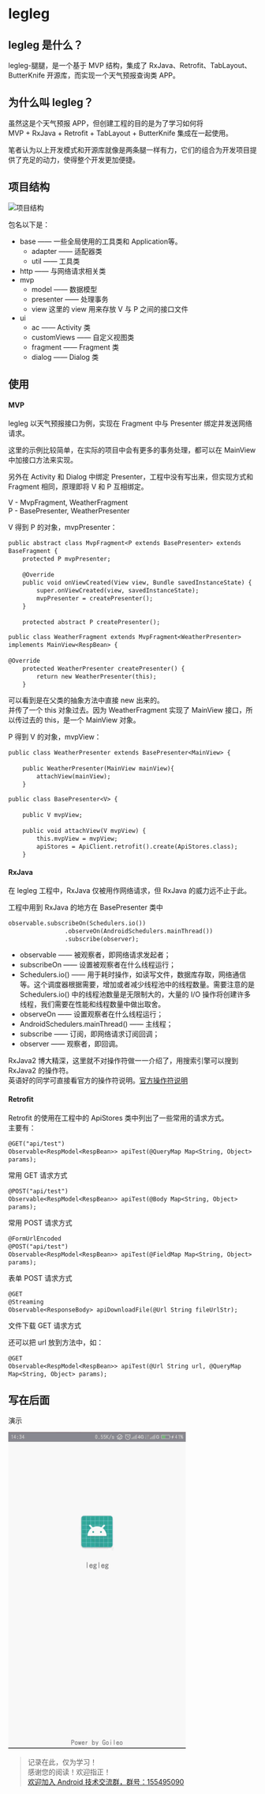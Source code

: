 # legleg

## legleg 是什么？

legleg-腿腿，是一个基于 MVP 结构，集成了 RxJava、Retrofit、TabLayout、ButterKnife 开源库，而实现一个天气预报查询类 APP。

## 为什么叫 legleg？

虽然这是个天气预报 APP，但创建工程的目的是为了学习如何将  
MVP + RxJava + Retrofit + TabLayout + ButterKnife 集成在一起使用。

笔者认为以上开发模式和开源库就像是两条腿一样有力，它们的组合为开发项目提供了充足的动力，使得整个开发更加便捷。

## 项目结构

![项目结构](https://user-gold-cdn.xitu.io/2018/4/20/162e1c75533cd1db?w=273&h=461&f=png&s=4317)

包名以下是：  
- base —— 一些全局使用的工具类和 Application等。
    - adapter —— 适配器类
    - util —— 工具类
- http —— 与网络请求相关类
- mvp  
    - model —— 数据模型
    - presenter —— 处理事务
    - view 这里的 view 用来存放 V 与 P 之间的接口文件
- ui
    - ac —— Activity 类
    - customViews —— 自定义视图类
    - fragment —— Fragment 类
    - dialog —— Dialog 类

## 使用

#### MVP

legleg 以天气预报接口为例，实现在 Fragment 中与 Presenter 绑定并发送网络请求。

这里的示例比较简单，在实际的项目中会有更多的事务处理，都可以在 MainView 中加接口方法来实现。

另外在 Activity 和 Dialog 中绑定 Presenter，工程中没有写出来，但实现方式和 Fragment 相同，原理即将 V 和 P 互相绑定。

V - MvpFragment, WeatherFragment  
P - BasePresenter, WeatherPresenter

V 得到 P 的对象，mvpPresenter：
```
public abstract class MvpFragment<P extends BasePresenter> extends BaseFragment {
    protected P mvpPresenter;

    @Override
    public void onViewCreated(View view, Bundle savedInstanceState) {
        super.onViewCreated(view, savedInstanceState);
        mvpPresenter = createPresenter();
    }

    protected abstract P createPresenter();
```

```
public class WeatherFragment extends MvpFragment<WeatherPresenter> implements MainView<RespBean> {

@Override
    protected WeatherPresenter createPresenter() {
        return new WeatherPresenter(this);
    }
```

可以看到是在父类的抽象方法中直接 new 出来的。  
并传了一个 this 对象过去。因为 WeatherFragment 实现了 MainView 接口，所以传过去的 this，是一个 MainView 对象。

P 得到 V 的对象，mvpView：

```
public class WeatherPresenter extends BasePresenter<MainView> {

    public WeatherPresenter(MainView mainView){
        attachView(mainView);
    }
```

```
public class BasePresenter<V> {

    public V mvpView;

    public void attachView(V mvpView) {
        this.mvpView = mvpView;
        apiStores = ApiClient.retrofit().create(ApiStores.class);
    }
```

#### RxJava

在 legleg 工程中，RxJava 仅被用作网络请求，但 RxJava 的威力远不止于此。

工程中用到 RxJava 的地方在 BasePresenter 类中
```
observable.subscribeOn(Schedulers.io())
                .observeOn(AndroidSchedulers.mainThread())
                .subscribe(observer);
```

- observable —— 被观察者，即网络请求发起者；
- subscribeOn —— 设置被观察者在什么线程运行；
- Schedulers.io() —— 用于耗时操作，如读写文件，数据库存取，网络通信等。这个调度器根据需要，增加或者减少线程池中的线程数量。需要注意的是 Schedulers.io() 中的线程池数量是无限制大的，大量的 I/O 操作将创建许多线程，我们需要在性能和线程数量中做出取舍。
- observeOn —— 设置观察者在什么线程运行；
- AndroidSchedulers.mainThread() —— 主线程；
- subscribe —— 订阅，即网络请求订阅回调；
- observer —— 观察者，即回调。

RxJava2 博大精深，这里就不对操作符做一一介绍了，用搜索引擎可以搜到 RxJava2 的操作符。  
英语好的同学可直接看官方的操作符说明。[官方操作符说明](http://reactivex.io/documentation/operators.html)

#### Retrofit

Retrofit 的使用在工程中的 ApiStores 类中列出了一些常用的请求方式。  
主要有：  

```
@GET("api/test")
Observable<RespModel<RespBean>> apiTest(@QueryMap Map<String, Object> params);
```

常用 GET 请求方式

```
@POST("api/test")
Observable<RespModel<RespBean>> apiTest(@Body Map<String, Object> params);
```

常用 POST 请求方式

```
@FormUrlEncoded
@POST("api/test")
Observable<RespModel<RespBean>> apiTest(@FieldMap Map<String, Object> params);
```

表单 POST 请求方式

```
@GET
@Streaming
Observable<ResponseBody> apiDownloadFile(@Url String fileUrlStr);
```

文件下载 GET 请求方式

还可以把 url 放到方法中，如：

```
@GET
Observable<RespModel<RespBean>> apiTest(@Url String url, @QueryMap Map<String, Object> params);
```

## 写在后面

演示

![show](https://github.com/goileolee/legleg/blob/master/show.gif)

>记录在此，仅为学习！  
感谢您的阅读！欢迎指正！  
[欢迎加入 Android 技术交流群，群号：155495090](https://jq.qq.com/?_wv=1027&k=5hr8OKj)
